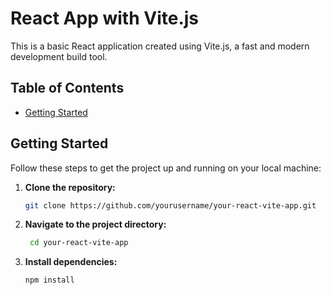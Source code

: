 # React App with Vite.js

This is a basic React application created using Vite.js, a fast and modern development build tool.

## Table of Contents

- [Getting Started](#getting-started)


## Getting Started

Follow these steps to get the project up and running on your local machine:

1. **Clone the repository:**

   ```bash
   git clone https://github.com/yourusername/your-react-vite-app.git

   ```

2. **Navigate to the project directory:**
   ```bash
    cd your-react-vite-app
   ```
3. **Install dependencies:**
   ```bash
   npm install
   ```

